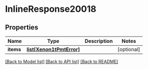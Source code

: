 # InlineResponse20018

## Properties
Name | Type | Description | Notes
------------ | ------------- | ------------- | -------------
**items** | [**list[Xenon1tPmtError]**](Xenon1tPmtError.md) |  | [optional] 

[[Back to Model list]](../README.md#documentation-for-models) [[Back to API list]](../README.md#documentation-for-api-endpoints) [[Back to README]](../README.md)


